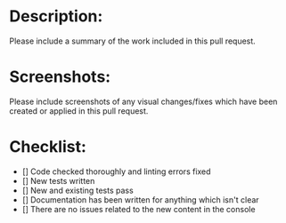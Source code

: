# Description:

Please include a summary of the work included in this pull request.

# Screenshots:

Please include screenshots of any visual changes/fixes which have been created
or applied in this pull request.

# Checklist:

- [] Code checked thoroughly and linting errors fixed
- [] New tests written
- [] New and existing tests pass
- [] Documentation has been written for anything which isn't clear
- [] There are no issues related to the new content in the console
